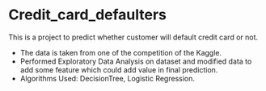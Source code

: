 # Credit_card_defaulters
This is a project to predict whether customer will default credit card or not.
- The data is taken from one of the competition of the Kaggle.
- Performed Exploratory Data Analysis on dataset and modified data to add some feature which could add value in final prediction.
- Algorithms Used: DecisionTree, Logistic Regression.


